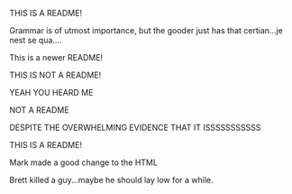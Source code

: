 
THIS IS A README!

Grammar is of utmost importance, but the gooder just has that certian...je nest se qua....

This is a newer README!


THIS IS NOT A README!

YEAH YOU HEARD ME

NOT A README

DESPITE THE OVERWHELMING EVIDENCE THAT IT ISSSSSSSSSSS

THIS IS A README!

Mark made a good change to the HTML

Brett killed a guy...maybe he should lay low for a while.

